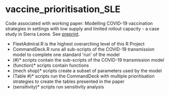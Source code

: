 # vaccine_prioritisation_SLE
 Code associated with working paper: Modelling COVID-19 vaccination strategies in settings with low supply and limited rollout capacity - a case study in Sierra Leone. See [preprint](https://dx.doi.org/10.2139/ssrn.4284636).

* FleetAdmiral.R is the highest overarching level of this R Project
* CommandDeck.R runs all sub-scripts of the COVID-19 transmission model to complete one standard 'run' of the model
* (#)* scripts contain the sub-scripts of the COVID-19 transmission model
* (function)* scripts contain functions
* (mech shop)* scripts create a subset of parameters used by the model
* (Table #)* scripts run the CommandDeck with multiple prioritisation strategies to create the tables presented in the paper
* (sensitivity)* scripts run sensitivity analysis
